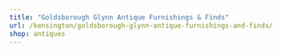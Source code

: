 ```yaml
---
title: "Goldsborough Glynn Antique Furnishings & Finds"
url: /kensington/goldsborough-glynn-antique-furnishings-and-finds/
shop: antiques
---
```


